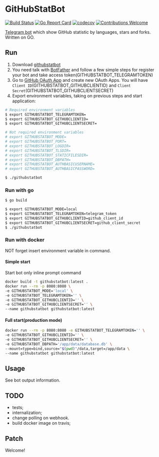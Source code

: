 # GitHubStatBot

[![Build Status](https://travis-ci.org/proshik/githubstatbot.svg?branch=master)](https://travis-ci.org/proshik/githubstatbot)
[![Go Report Card](https://goreportcard.com/badge/github.com/proshik/githubstatbot)](https://goreportcard.com/report/github.com/proshik/githubstatbot)
[![codecov](https://codecov.io/gh/proshik/githubstatbot/branch/master/graph/badge.svg)](https://codecov.io/gh/proshik/githubstatbot)
[![Contributions Welcome](https://img.shields.io/badge/contributions-welcome-brightgreen.svg?style=flat)](https://github.com/proshik/githubstatbot/issues)

[Telegram bot](https://t.me/githubstatbot) which show GitHub statistic by languages, stars and forks. Written on GO.

## Run

1. Download [githubstatbot](https://github.com/proshik/githubstatbot/releases)
2. You need talk with [BotFather](https://telegram.me/botfather) and follow a few simple steps for register your bot and take access token(GITHUBSTATBOT_TELEGRAMTOKEN)
3. Go to [GitHub OAuth App](https://github.com/settings/developers) and create new OAuth Apps. You will have `Client ID`(GITHUBSTATBOT_GITHUBCLIENTID) and `Client Secret`(GITHUBSTATBOT_GITHUBCLIENTSECRET)
4. Export environment variables, taking on previous steps and start application:

```bash
# Required environment variables
$ export GITHUBSTATBOT_TELEGRAMTOKEN=
$ export GITHUBSTATBOT_GITHUBCLIENTID=
$ export GITHUBSTATBOT_GITHUBCLIENTSECRET=

# Not required environment variables
# export GITHUBSTATBOT_MODE=
# export GITHUBSTATBOT_PORT=
# export GITHUBSTATBOT_LOGDIR=
# export GITHUBSTATBOT_TLSDIR=
# export GITHUBSTATBOT_STATICFILESDIR=
# export GITHUBSTATBOT_DBPATH=
# export GITHUBSTATBOT_AUTHBASICUSERNAME=
# export GITHUBSTATBOT_AUTHBASICPASSWORD=

$ ./githubstatbot
```  

### Run with go

```bash
$ go build

$ export GITHUBSTATBOT_MODE=local 
$ export GITHUBSTATBOT_TELEGRAMTOKEN=telegram_token
$ export GITHUBSTATBOT_GITHUBCLIENTID=github_client_id
$ export GITHUBSTATBOT_GITHUBCLIENTSECRET=github_client_secret
$ ./githubstatbot
```

### Run with docker

NOT forget insert environment variable in command.

#### Simple start

Start bot only inline prompt command

```bash
docker build -t githubstatbot:latest .
docker run --rm -p 8080:8080 \
-e GITHUBSTATBOT_MODE='local' \
-e GITHUBSTATBOT_TELEGRAMTOKEN='' \
-e GITHUBSTATBOT_GITHUBCLIENTID='' \
-e GITHUBSTATBOT_GITHUBCLIENTSECRET='' \
--name githubstatbot githubstatbot:latest
```

#### Full start(production mode)

```bash
docker run --rm -p 8080:8080 -e GITHUBSTATBOT_TELEGRAMTOKEN='' \
-e GITHUBSTATBOT_GITHUBCLIENTID='' \
-e GITHUBSTATBOT_GITHUBCLIENTSECRET='' \
-e GITHUBSTATBOT_DBPATH='/app/data/database.db' \
--mount=type=bind,source="$(pwd)"/data,target=/app/data \
--name githubstatbot githubstatbot:latest
```

## Usage

See bot output information.

## TODO

- tests;
- internalization;
- change polling on webhook.
- build docker image on travis; 

## Patch 

Welcome!

